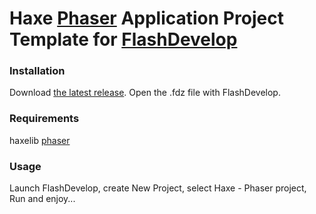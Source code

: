 Haxe [Phaser](https://github.com/Blank101/haxe-phaser) Application Project Template for [FlashDevelop](http://www.flashdevelop.org)
========================

### Installation

Download [the latest release](https://github.com/SlavaRa/haxe-phaser-fd-project/releases). Open the .fdz file with FlashDevelop.

### Requirements 

haxelib [phaser](http://lib.haxe.org/p/phaser/)

### Usage 

Launch FlashDevelop, create New Project, select Haxe - Phaser project, Run and enjoy...
